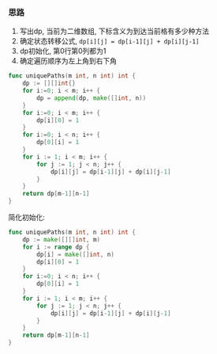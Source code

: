 ### 思路

1. 写出dp, 当前为二维数组, 下标含义为到达当前格有多少种方法
2. 确定状态转移公式,  `` dp[i][j] = dp[i-1][j] + dp[i][j-1] ``
3. dp初始化, 第0行第0列都为1
4. 确定遍历顺序为左上角到右下角

``` go
func uniquePaths(m int, n int) int {
    dp := [][]int{}
    for i:=0; i < m; i++ {
        dp = append(dp, make([]int, n))
    }
    for i:=0; i < m; i++ {
        dp[i][0] = 1
    }
    for i:=0; i < n; i++ {
        dp[0][i] = 1
    }
    for i := 1; i < m; i++ {
        for j := 1; j < n; j++ {
            dp[i][j] = dp[i-1][j] + dp[i][j-1]
        }
    }
    return dp[m-1][n-1]
}
```

简化初始化:

``` go
func uniquePaths(m int, n int) int {
    dp := make([][]int, m)
    for i := range dp {
        dp[i] = make([]int, n)
        dp[i][0] = 1
    }
    for i:=0; i < n; i++ {
        dp[0][i] = 1
    }
    for i := 1; i < m; i++ {
        for j := 1; j < n; j++ {
            dp[i][j] = dp[i-1][j] + dp[i][j-1]
        }
    }
    return dp[m-1][n-1]
}
```

